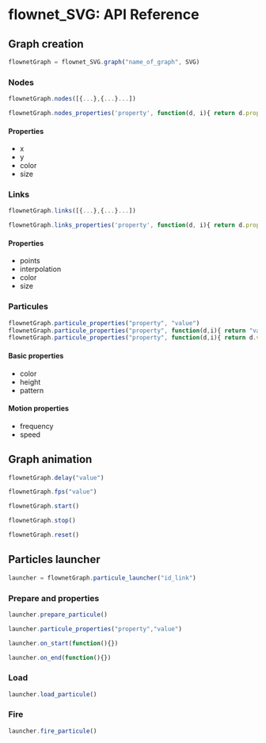 # flownet_SVG: API Reference

## Graph creation

```js
flownetGraph = flownet_SVG.graph("name_of_graph", SVG)
```

### Nodes

```js
flownetGraph.nodes([{...},{...}...])
```
```js
flownetGraph.nodes_properties('property', function(d, i){ return d.property })
```
#### Properties
* x
* y
* color
* size

### Links

```js
flownetGraph.links([{...},{...}...])
```

```js
flownetGraph.links_properties('property', function(d, i){ return d.property })
```

#### Properties
* points
* interpolation
* color
* size

### Particules

```js
flownetGraph.particule_properties("property", "value")
flownetGraph.particule_properties("property", function(d,i){ return "value"})
flownetGraph.particule_properties("property", function(d,i){ return d.value})
```

#### Basic properties
* color
* height
* pattern
#### Motion properties
* frequency
* speed

## Graph animation

```js
flownetGraph.delay("value")
```

```js
flownetGraph.fps("value")
```

```js
flownetGraph.start()
```

```js
flownetGraph.stop()
```

```js
flownetGraph.reset()
```

## Particles launcher

```js
launcher = flownetGraph.particule_launcher("id_link")
```
### Prepare and properties
```js
launcher.prepare_particule()
```

```js
launcher.particule_properties("property","value")
```
```js
launcher.on_start(function(){})
```
```js
launcher.on_end(function(){})
```

### Load

```js
launcher.load_particule()
```

### Fire

```js
launcher.fire_particule()
```
